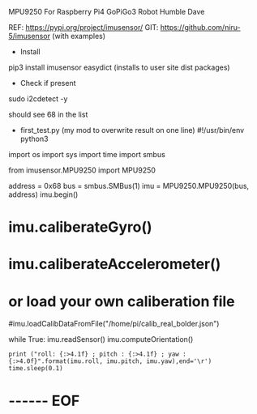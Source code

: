 MPU9250 For Raspberry Pi4 GoPiGo3 Robot Humble Dave


REF:  https://pypi.org/project/imusensor/
GIT: https://github.com/niru-5/imusensor  (with examples)

* Install

pip3 install imusensor easydict
(installs to user site dist packages)


* Check if present

sudo i2cdetect -y

should see 68 in the list

* first_test.py  (my mod to overwrite result on one line)
#!/usr/bin/env python3

import os
import sys
import time
import smbus

from imusensor.MPU9250 import MPU9250

address = 0x68
bus = smbus.SMBus(1)
imu = MPU9250.MPU9250(bus, address)
imu.begin()
# imu.caliberateGyro()
# imu.caliberateAccelerometer()
# or load your own caliberation file
#imu.loadCalibDataFromFile("/home/pi/calib_real_bolder.json")

while True:
	imu.readSensor()
	imu.computeOrientation()

	print ("roll: {:>4.1f} ; pitch : {:>4.1f} ; yaw : {:>4.0f}".format(imu.roll, imu.pitch, imu.yaw),end='\r')
	time.sleep(0.1)

# ------ EOF
